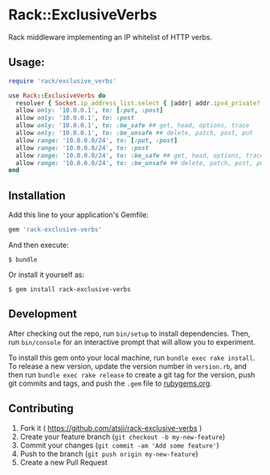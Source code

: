 # Rack::ExclusiveVerbs

Rack middleware implementing an IP whitelist of HTTP verbs.

## Usage:

```ruby
require 'rack/exclusive_verbs'

use Rack::ExclusiveVerbs do
  resolver { Socket.ip_address_list.select { |addr| addr.ipv4_private? }.collect(&:ip_address) } ## optional
  allow only: '10.0.0.1', to: [:put, :post]
  allow only: '10.0.0.1', to: :post
  allow only: '10.0.0.1', to: :be_safe ## get, head, options, trace
  allow only: '10.0.0.1', to: :be_unsafe ## delete, patch, post, put
  allow range: '10.0.0.0/24', to: [:put, :post]
  allow range: '10.0.0.0/24', to: :post
  allow range: '10.0.0.0/24', to: :be_safe ## get, head, options, trace
  allow range: '10.0.0.0/24', to: :be_unsafe ## delete, patch, post, put
end
```

## Installation

Add this line to your application's Gemfile:

```ruby
gem 'rack-exclusive-verbs'
```

And then execute:

    $ bundle

Or install it yourself as:

    $ gem install rack-exclusive-verbs

## Development

After checking out the repo, run `bin/setup` to install dependencies. Then, run `bin/console` for an interactive prompt that will allow you to experiment.

To install this gem onto your local machine, run `bundle exec rake install`. To release a new version, update the version number in `version.rb`, and then run `bundle exec rake release` to create a git tag for the version, push git commits and tags, and push the `.gem` file to [rubygems.org](https://rubygems.org).

## Contributing

1. Fork it ( https://github.com/atsjj/rack-exclusive-verbs )
2. Create your feature branch (`git checkout -b my-new-feature`)
3. Commit your changes (`git commit -am 'Add some feature'`)
4. Push to the branch (`git push origin my-new-feature`)
5. Create a new Pull Request
